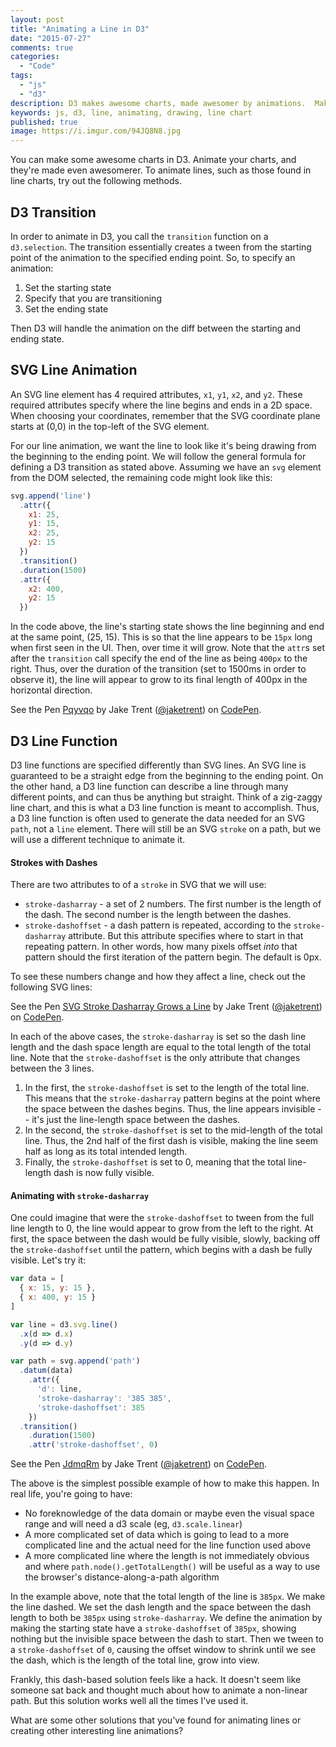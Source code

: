 ```yaml
---
layout: post
title: "Animating a Line in D3"
date: "2015-07-27"
comments: true
categories:
  - "Code"
tags:
  - "js"
  - "d3"
description: D3 makes awesome charts, made awesomer by animations.  Make your lines animate!
keywords: js, d3, line, animating, drawing, line chart
published: true
image: https://i.imgur.com/94JQ8N8.jpg
---
```


You can make some awesome charts in D3.  Animate your charts, and they're made even awesomerer.  To animate lines, such as those found in line charts, try out the following methods.

<!--more-->

## D3 Transition

In order to animate in D3, you call the `transition` function on a `d3.selection`.  The transition essentially creates a tween from the starting point of the animation to the specified ending point.  So, to specify an animation:

1. Set the starting state
2. Specify that you are transitioning
3. Set the ending state

Then D3 will handle the animation on the diff between the starting and ending state.

## SVG Line Animation

An SVG line element has 4 required attributes, `x1`, `y1`, `x2`, and `y2`.  These required attributes specify where the line begins and ends in a 2D space.  When choosing your coordinates, remember that the SVG coordinate plane starts at (0,0) in the top-left of the SVG element.

For our line animation, we want the line to look like it's being drawing from the beginning to the ending point.  We will follow the general formula for defining a D3 transition as stated above.  Assuming we have an `svg` element from the DOM selected, the remaining code might look like this:

```js
svg.append('line')
  .attr({
    x1: 25,
    y1: 15,
    x2: 25,
    y2: 15
  })
  .transition()
  .duration(1500)
  .attr({
    x2: 400,
    y2: 15
  })
```

In the code above, the line's starting state shows the line beginning and end at the same point, (25, 15).  This is so that the line appears to be `15px` long when first seen in the UI.  Then, over time it will grow.  Note that the `attr`s set after the `transition` call specify the end of the line as being `400px` to the right.  Thus, over the duration of the transition (set to 1500ms in order to observe it), the line will appear to grow to its final length of 400px in the horizontal direction.

<p data-height="266" data-theme-id="1749" data-slug-hash="Pqyvqo" data-default-tab="result" data-user="jaketrent" class='codepen'>See the Pen <a href='http://codepen.io/jaketrent/pen/Pqyvqo/'>Pqyvqo</a> by Jake Trent (<a href='http://codepen.io/jaketrent'>@jaketrent</a>) on <a href='http://codepen.io'>CodePen</a>.</p>
<script async src="//assets.codepen.io/assets/embed/ei.js"></script>

## D3 Line Function

D3 line functions are specified differently than SVG lines.  An SVG line is guaranteed to be a straight edge from the beginning to the ending point.  On the other hand, a D3 line function can describe a line through many different points, and can thus be anything but straight.  Think of a zig-zaggy line chart, and this is what a D3 line function is meant to accomplish.  Thus, a D3 line function is often used to generate the data needed for an SVG `path`, not a `line` element.  There will still be an SVG `stroke` on a path, but we will use a different technique to animate it.

#### Strokes with Dashes

There are two attributes to of a `stroke` in SVG that we will use:

- `stroke-dasharray` - a set of 2 numbers.  The first number is the length of the dash.  The second number is the length between the dashes.
- `stroke-dashoffset` - a dash pattern is repeated, according to the `stroke-dasharray` attribute.  But this attribute specifies where to start in that repeating pattern.  In other words, how many pixels offset *into* that pattern should the first iteration of the pattern begin.  The default is 0px.

To see these numbers change and how they affect a line, check out the following SVG lines:

<p data-height="266" data-theme-id="1749" data-slug-hash="GJYaqK" data-default-tab="result" data-user="jaketrent" class='codepen'>See the Pen <a href='http://codepen.io/jaketrent/pen/GJYaqK/'>SVG Stroke Dasharray Grows a Line</a> by Jake Trent (<a href='http://codepen.io/jaketrent'>@jaketrent</a>) on <a href='http://codepen.io'>CodePen</a>.</p>
<script async src="//assets.codepen.io/assets/embed/ei.js"></script>

In each of the above cases, the `stroke-dasharray` is set so the dash line length and the dash space length are equal to the total length of the total line.  Note that the `stroke-dashoffset` is the only attribute that changes between the 3 lines.

1. In the first, the `stroke-dashoffset` is set to the length of the total line.  This means that the `stroke-dasharray` pattern begins at the point where the space between the dashes begins.  Thus, the line appears invisible -- it's just the line-length space between the dashes.
2. In the second, the `stroke-dashoffset` is set to the mid-length of the total line.  Thus, the 2nd half of the first dash is visible, making the line seem half as long as its total intended length.
3. Finally, the `stroke-dashoffset` is set to 0, meaning that the total line-length dash is now fully visible.

#### Animating with `stroke-dasharray`

One could imagine that were the `stroke-dashoffset` to tween from the full line length to 0, the line would appear to grow from the left to the right.  At first, the space between the dash would be fully visible, slowly, backing off the `stroke-dashoffset` until the pattern, which begins with a dash be fully visible.  Let's try it:

```js
var data = [
  { x: 15, y: 15 },
  { x: 400, y: 15 }
]

var line = d3.svg.line()
  .x(d => d.x)
  .y(d => d.y)

var path = svg.append('path')
  .datum(data)
    .attr({
      'd': line,
      'stroke-dasharray': '385 385',
      'stroke-dashoffset': 385
    })
  .transition()
    .duration(1500)
    .attr('stroke-dashoffset', 0)
```

<p data-height="266" data-theme-id="1749" data-slug-hash="JdmqRm" data-default-tab="result" data-user="jaketrent" class='codepen'>See the Pen <a href='http://codepen.io/jaketrent/pen/JdmqRm/'>JdmqRm</a> by Jake Trent (<a href='http://codepen.io/jaketrent'>@jaketrent</a>) on <a href='http://codepen.io'>CodePen</a>.</p>
<script async src="//assets.codepen.io/assets/embed/ei.js"></script>

The above is the simplest possible example of how to make this happen.  In real life, you're going to have:

- No foreknowledge of the data domain or maybe even the visual space range and will need a d3 scale (eg, `d3.scale.linear`)
- A more complicated set of data which is going to lead to a more complicated line and the actual need for the line function used above
- A more complicated line where the length is not immediately obvious and where `path.node().getTotalLength()` will be useful as a way to use the browser's distance-along-a-path algorithm

In the example above, note that the total length of the line is `385px`.  We make the line dashed.  We set the dash length and the space between the dash length to both be `385px` using `stroke-dasharray`.  We define the animation by making the starting state have a `stroke-dashoffset` of `385px`, showing nothing but the invisible space between the dash to start.  Then we tween to a `stroke-dashoffset` of `0`, causing the offset window to shrink until we see the dash, which is the length of the total line, grow into view.

Frankly, this dash-based solution feels like a hack.  It doesn't seem like someone sat back and thought much about how to animate a non-linear path.  But this solution works well all the times I've used it.

What are some other solutions that you've found for animating lines or creating other interesting line animations?



